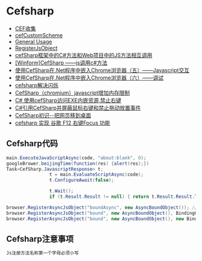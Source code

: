 # Cefsharp

* [CEF收集](https://www.cnblogs.com/bycnboy/category/1216694.html)
* [cefCustomScheme](https://github.com/cefsharp/CefSharp/blob/master/CefSharp.Example/CefExample.cs)
* [General Usage](https://github.com/cefsharp/CefSharp/wiki/General-Usage/156732a0d567915551b9e162d93067fa23cf89e3)
* [RegisterJsObject](https://github.com/cefsharp/CefSharp/wiki/General-Usage/156732a0d567915551b9e162d93067fa23cf89e3#registerjsobject)
* [cefSharp框架中的C#方法和Web项目中的JS方法相互调用](https://blog.csdn.net/weixin_42434300/article/details/81901217)
* [[Winform]CefSharp ——js调用c#方法](https://www.cnblogs.com/wolf-sun/p/6932977.html)
* [使用CefSharp在.Net程序中嵌入Chrome浏览器（五）——Javascript交互](https://www.cnblogs.com/TianFang/p/9902795.html)
* [使用CefSharp在.Net程序中嵌入Chrome浏览器（六）——调试](https://www.cnblogs.com/TianFang/p/9906786.html)
* [cefsharp解决闪烁](https://www.cnblogs.com/tianciliangen/p/7641470.html)
* [CefSharp（chromium）javascript增加内存限制](https://cloud.tencent.com/developer/ask/208342)
* [C# 使用cefSharp访问EXE内嵌资源,禁止右键](http://www.261k.com/post/20180512081138.html)
* [C#引用CefSharp并屏蔽鼠标右键和禁止拖动放置事件](https://blog.csdn.net/u013564470/article/details/78339957)
* [CefSharp初识--把网页移到桌面](https://www.cnblogs.com/stoneniqiu/p/5089986.html)
* [cefsharp 实现 谷歌 F12 右键Focus 功能](https://bbs.csdn.net/topics/392375553)

## Cefsharp代码

```c#
main.ExecuteJavaScriptAsync(code, "about:blank", 0);
googleBrower.beijingTime(function(res) {alert(res);})
Task<CefSharp.JavascriptResponse> t;
                t = main.EvaluateScriptAsync(code);
                t.ConfigureAwait(false);

                t.Wait();
                if (t.Result.Result != null) { return t.Result.Result.ToString(); }

browser.RegisterAsyncJsObject("boundAsync", new AsyncBoundObject()); //Standard object rego
browser.RegisterAsyncJsObject("bound", new AsyncBoundObject(), BindingOptions.DefaultBinder); //Use the default binder to serialize values into complex objects
browser.RegisterAsyncJsObject("bound", new AsyncBoundObject(), new BindingOptions { CamelCaseJavascriptNames = false, Binder = new MyCustomBinder() }); //No camelcase of names and specify a default binder

```

## Cefsharp注意事项

```c#
Js注册方法名称第一个字母必须小写
```